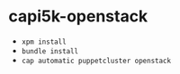 capi5k-openstack
=================

* ``` xpm install ```
* ``` bundle install ```
* ```cap automatic puppetcluster openstack```
